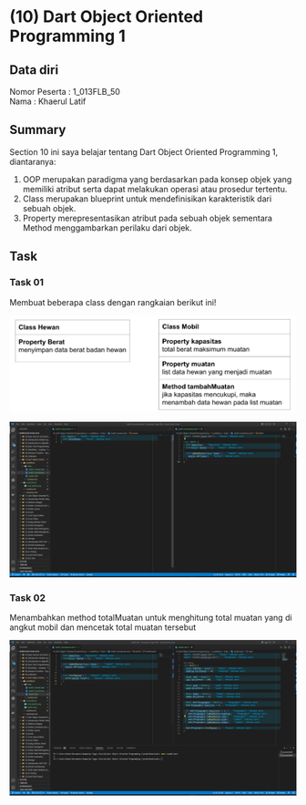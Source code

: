 # (10) Dart Object Oriented Programming 1
## Data diri 
Nomor Peserta  : 1_013FLB_50  <br />
Nama : Khaerul Latif

## Summary 
Section 10 ini saya belajar tentang Dart Object Oriented Programming 1, diantaranya:
1. OOP merupakan paradigma yang berdasarkan pada konsep objek yang memiliki atribut serta dapat melakukan operasi atau prosedur tertentu.
2. Class merupakan blueprint untuk mendefinisikan karakteristik dari sebuah objek.
3. Property merepresentasikan atribut pada sebuah objek sementara Method menggambarkan perilaku dari objek.

## Task
### Task 01
Membuat beberapa class dengan rangkaian berikut ini!

![imgSoalTask01](/10_Dart%20Object%20Oriented%20Programming%201/screenshoot/soal_task01.png)

![imgTask01](/10_Dart%20Object%20Oriented%20Programming%201/screenshoot/task01.png)

### Task 02
Menambahkan method totalMuatan untuk menghitung total muatan yang di angkut mobil dan mencetak total muatan tersebut

![imgTask02](/10_Dart%20Object%20Oriented%20Programming%201/screenshoot/task02.png)